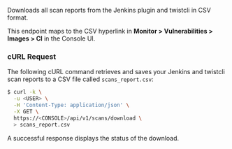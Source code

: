 Downloads all scan reports from the Jenkins plugin and twistcli in CSV format.

This endpoint maps to the CSV hyperlink in **Monitor > Vulnerabilities > Images > CI** in the Console UI.

### cURL Request

The following cURL command retrieves and saves your Jenkins and twistcli scan reports to a CSV file called `scans_report.csv`:

```bash
$ curl -k \
  -u <USER> \
  -H 'Content-Type: application/json' \
  -X GET \
  https://<CONSOLE>/api/v1/scans/download \
  > scans_report.csv
```

A successful response displays the status of the download.
